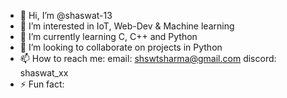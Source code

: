 - 👋 Hi, I’m @shaswat-13
- 👀 I’m interested in IoT, Web-Dev & Machine learning
- 🌱 I’m currently learning C, C++ and Python
- 💞️ I’m looking to collaborate on projects in Python
- 📫 How to reach me: email: shswtsharma@gmail.com  discord: shaswat_xx
- ⚡ Fun fact: 

<!---
shaswat-13/shaswat-13 is a ✨ special ✨ repository because its `README.md` (this file) appears on your GitHub profile.
You can click the Preview link to take a look at your changes.
--->
